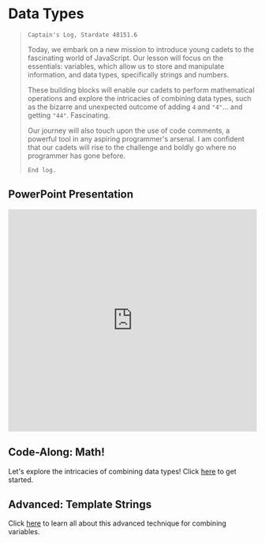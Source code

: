 # Data Types

> `Captain's Log, Stardate 48151.6`
>
> Today, we embark on a new mission to introduce young cadets to the fascinating world of JavaScript. Our lesson will focus on the essentials: variables, which allow us to store and manipulate information, and data types, specifically strings and numbers.
>
> These building blocks will enable our cadets to perform mathematical operations and explore the intricacies of combining data types, such as the bizarre and unexpected outcome of adding `4` and `"4"`... and getting `"44"`. Fascinating.
>
> Our journey will also touch upon the use of code comments, a powerful tool in any aspiring programmer's arsenal. I am confident that our cadets will rise to the challenge and boldly go where no programmer has gone before.
>
> `End log.`

## PowerPoint Presentation
<iframe src='https://view.officeapps.live.com/op/embed.aspx?src=https://hylandtechoutreach.github.io/ucs-js/DataTypes/DataTypes.pptx' width='100%' height='450px' frameborder='0'></iframe>

## Code-Along: Math!
Let's explore the intricacies of combining data types! Click [here](CodeAlong.md) to get started.

## Advanced: Template Strings
Click [here](TemplateStrings.md) to learn all about this advanced technique for combining variables.
